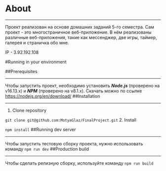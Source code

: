 # About
___
Проект реализован на основе домашних заданий 5-го семестра. Сам проект - это
многостраничное веб-приложение. В нём реализованы различные веб-приложения, 
такие как мессенджер, две игры, таймер, галерея и страничка обо мне.

IP - 3.92.192.108

#Running in your environment

##Prerequisites
___
Чтобы запустить проект, необходимо установить **_Node.js_** (проверено на v16.13.x)
и **_NPM_** (проверено на v8.1.x). Скачать можно по ссылке 
https://nodejs.org/en/download/
##Installation
___
1. Clone repository

 `git clone git@github.com:MotyaGlaz/FinalProject.git`
2. Install

`npm install`
##Running dev server
___
Чтобы запустить тестовую сборку проекта, нужно использовать команду `npm run dev`
##Production build
___
Чтобы сделать релизную сборку, используйте команду `npm run build`

